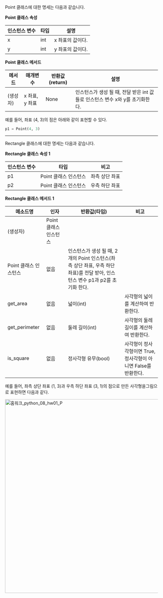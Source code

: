 Point 클래스에 대한 명세는 다음과 같습니다.

**Point 클래스 속성**

| 인스턴스 변수 | 타입  | 설명         |
| ------- | --- | ---------- |
| x       | int | x 좌표의 값이다. |
| y       | int | y 좌표의 값이다. |

**Point 클래스 메서드**

| 메서드   | 매개변수       | 반환값(return) | 설명                                               |
| ----- | ---------- | ----------- | ------------------------------------------------ |
| (생성자) | x 좌표, y 좌표 | None        | 인스턴스가 생성 될 때, 전달 받은 int 값들로 인스턴스 변수 x와 y를 초기화한다. |

예를 들어, 좌표 (4, 3)의 점은 아래와 같이 표현할 수 있다.

```python
p1 = Point(4, 3)
```

---

Rectangle 클래스에 대한 명세는 다음과 같습니다.

**Rectangle 클래스 속성 1**

| 인스턴스 변수 | 타입             | 비고       |
| ------- | -------------- | -------- |
| p1      | Point 클래스 인스턴스 | 좌측 상단 좌표 |
| p2      | Point 클래스 인스턴스 | 우측 하단 좌표 |

**Rectangle 클래스 메서드 1**

| 메소드명           | 인자             | 반환값(타입)                                                                          | 비고                                       |
| -------------- | -------------- | -------------------------------------------------------------------------------- | ---------------------------------------- |
| (생성자)          | Point 클래스 인스턴스 |                                                                                  |                                          |
| Point 클래스 인스턴스 | 없음             | 인스턴스가 생성 될 때, 2개의 Point 인스턴스(좌측 상단 좌표, 우측 하단 좌표)를 전달 받아, 인스턴스 변수 p1과 p2를 초기화 한다. |                                          |
| get_area       | 없음             | 넓이(int)                                                                          | 사각형의 넓이를 계산하여 반환한다.                      |
| get_perimeter  | 없음             | 둘레 길이(int)                                                                       | 사각형의 둘레 길이를 계산하여 반환한다.                   |
| is_square      | 없음             | 정사각형 유무(bool)                                                                    | 사각형이 정사각형이면 True, 정사각형이 아니면 False를 반환한다. |

예를 들어, 좌측 상단 좌표 (1, 3)과 우측 하단 좌표 (3, 1)의 점으로 만든 사각형을그림으로 표현하면 다음과 같다.


<img width="637" alt="홈워크_python_08_hw01_P" src="https://user-images.githubusercontent.com/104895176/195534968-0946300e-4b42-429f-8578-8bb4b3e5e698.png">
